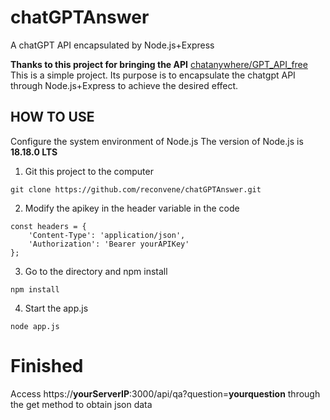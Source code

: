 # chatGPTAnswer
A chatGPT API encapsulated by Node.js+Express

**Thanks to this project for bringing the API**  [chatanywhere/GPT_API_free](https://github.com/chatanywhere/GPT_API_free)
This is a simple project. Its purpose is to encapsulate the chatgpt API through Node.js+Express to achieve the desired effect.

HOW TO USE
---

Configure the system environment of Node.js
The version of Node.js is **18.18.0 LTS**

1.  Git this project to the computer
```
git clone https://github.com/reconvene/chatGPTAnswer.git
```

2. Modify the apikey in the header variable in the code
```
const headers = {
	'Content-Type': 'application/json',  
	'Authorization': 'Bearer yourAPIKey'
};
```

3. Go to the directory and npm install
```
npm install
```

4. Start the app.js
```
node app.js
```
# Finished
Access https://**yourServerIP**:3000/api/qa?question=**yourquestion** through the get method to obtain json data
